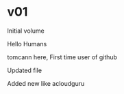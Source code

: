 # v01
Initial volume

Hello Humans

tomcann here, First time user of github

Updated file

Added new like acloudguru
